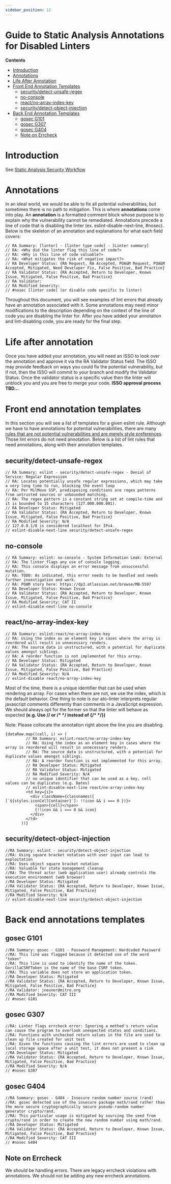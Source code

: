 ```yaml
---
sidebar_position: 12
---
```


# Guide to Static Analysis Annotations for Disabled Linters

**Contents**
* [Introduction](#introduction)
* [Annotations](#annotations)
* [Life After Annotation](#life-after-annotation)
* [Front End Annotation Templates](#front-end-annotation-templates)
    * [security/detect-unsafe-regex](#securitydetect-unsafe-regex)
    * [no-console](#no-console)
    * [react/no-array-index-key](#reactno-array-index-key)
    * [security/detect-object-injection](#securitydetect-object-injection)
* [Back End Annotation Templates](#back-end-annotations-templates)
    * [gosec G101](#gosec-g101)
    * [gosec G307](#gosec-g307)
    * [gosec G404](#gosec-g404)
    * [Note on Errcheck](#note-on-errcheck)


# Introduction

See [Static Analysis Security Workflow](https://github.com/transcom/mymove/wiki/Guide-to-Static-Analysis-Security-Workflow#introduction)


# Annotations

In an ideal world, we would be able to fix all potential vulnerabilities, but sometimes there is no path to mitigation. This is where **annotations** come into play. An **annotation** is a formatted comment block whose purpose is to explain why the vulnerability cannot be remediated. Annotations precede a line of code that is disabling the linter (ex. eslint-disable-next-line, #nosec). Below is the skeleton of an annotation and explanations for what each field covers:


```
// RA Summary: [linter] - [linter type code] - [Linter summary]
// RA: <Why did the linter flag this line of code?>
// RA: <Why is this line of code valuable?>
// RA: <What mitigates the risk of negative impact?>
// RA Developer Status: {RA Request, RA Accepted, POA&M Request, POA&M Accepted, Mitigated, Need Developer Fix, False Positive, Bad Practice}
// RA Validator Status: {RA Accepted, Return to Developer, Known Issue, Mitigated, False Positive, Bad Practice}
// RA Validator:
// RA Modified Severity:
// #nosec [linter code] (or disable code specific to linter)
```


Throughout this document, you will see examples of lint errors that already have an annotation associated with it. Some annotations may need minor modifications to the description depending on the context of the line of code you are disabling the linter for. After you have added your annotation and lint-disabling code, you are ready for the final step.


# Life after annotation
Once you have added your annotation, you will need an ISSO to look over the annotation and approve it via the RA Validator Status field. The ISSO may provide feedback on ways you could fix the potential vulnerability, but if not, then the ISSO will commit to your branch and modify the Validator Status. Once the validator status is a specific value then the linter will unblock you and you are free to merge your code. **ISSO approval process TBD...**


# **Front end annotation templates**

In this section you will see a list of templates for a given eslint rule. Although we have to have annotations for potential vulnerabilities, there are many [rules that are not potential vulnerabilities and are merely style preferences](https://github.com/transcom/mymove/wiki/Guide-to-Static-Analysis-Security-Workflow#exceptions). Those lint errors do not need annotation. Below is a list of lint rules that need annotations, along with their annotation templates.


## security/detect-unsafe-regex

```
// RA Summary: eslint - security/detect-unsafe-regex - Denial of Service: Regular Expression
// RA: Locates potentially unsafe regular expressions, which may take a very long time to run, blocking the event loop
// RA: Per MilMove SSP, predisposing conditions are regex patterns from untrusted sources or unbounded matching.
// RA: The regex pattern is a constant string set at compile-time and it is bounded to 15 characters (127.000.000.001).
// RA Developer Status: Mitigated
// RA Validator Status: {RA Accepted, Return to Developer, Known Issue, Mitigated, False Positive, Bad Practice}
// RA Modified Severity: N/A
// 127.0.0.1/8 is considered localhost for IPv4.
// eslint-disable-next-line security/detect-unsafe-regex
```



## no-console


```
// RA Summary: eslint: no-console - System Information Leak: External
// RA: The linter flags any use of console logging.
// RA: This console displays an error message from unsuccessful mutation.
// RA: TODO: As indicated, this error needs to be handled and needs further investigation and work.
// RA: POAM story here: https://dp3.atlassian.net/browse/MB-5597
// RA Developer Status: Known Issue
// RA Validator Status: {RA Accepted, Return to Developer, Known Issue, Mitigated, False Positive, Bad Practice}
// RA Modified Severity: CAT II
// eslint-disable-next-line no-console
```



## react/no-array-index-key


```
// RA Summary: eslint:react/no-array-index-key
// RA: Using the index as an element key in cases where the array is reordered will result in unnecessary renders.
// RA: The source data is unstructured, with a potential for duplicate values amongst siblings.
// RA: A reorder function is not implemented for this array.
// RA Developer Status: Mitigated
// RA Validator Status: {RA Accepted, Return to Developer, Known Issue, Mitigated, False Positive, Bad Practice}
// RA Modified Severity: N/A
// eslint-disable react/no-array-index-key
```


Most of the time, there is a unique identifier that can be used when rendering an array. For cases when there are not, we use the index, which is the default behavior. One thing to note is our ato-linter interprets regular javascript comments differently than comments in a JavaScript expression. We should always opt for the former so that the linter will behave as expected **(e.g. Use // or /\* \*/ instead of {/\* \*/})**

Note: Please collocate the annotation right above the line you are disabling.


```
{dataRow.map((cell, i) => (
         // RA Summary: eslint:react/no-array-index-key
         // RA: Using the index as an element key in cases where the array is reordered will result in unnecessary renders.
         // RA: The source data is unstructured, with a potential for duplicate values amongst siblings.
         // RA: A reorder function is not implemented for this array.
         // RA Developer Status: Mitigated
         // RA Validator Status: Mitigated
         // RA Modified Severity: N/A
         // no unique identifier that can be used as a key, cell values can be duplicates (e.g. Dates)
         // eslint-disable-next-line react/no-array-index-key
         <td key={i}>
           <div className={classnames({ [`${styles.iconCellContainer}`]: !!icon && i === 0 })}>
             <span>{cell}</span>
             {!!icon && i === 0 && icon}
           </div>
         </td>
       ))}
```



## security/detect-object-injection

```
//RA Summary: eslint - security/detect-object-injection
//RA: Using square bracket notation with user input can lead to exploitation
//RA: Uses object square bracket notation
//RA: Valuable for state management cleanup
//RA: The threat actor (web application user) already controls the execution environment (web browser)
//RA Developer Status: Mitigated
//RA Validator Status: {RA Accepted, Return to Developer, Known Issue, Mitigated, False Positive, Bad Practice}
//RA Modified Severity: N/A
// eslint-disable-next-line security/detect-object-injection
```



# **Back end annotations templates**


## gosec G101


```
//RA Summary: gosec - G101 - Password Management: Hardcoded Password
//RA: This line was flagged because it detected use of the word "token"
//RA: This line is used to identify the name of the token. GorillaCSRFToken is the name of the base CSRF token.
//RA: This variable does not store an application token.
//RA Developer Status: Mitigated
//RA Validator Status: {RA Accepted, Return to Developer, Known Issue, Mitigated, False Positive, Bad Practice}
//RA Validator: jneuner@mitre.org
//RA Modified Severity: CAT III
// #nosec G101
```



## gosec G307


```
//RA: Linter flags errcheck error: Ignoring a method's return value can cause the program to overlook unexpected states and conditions.
//RA: Functions with unchecked return values in the file are used to clean up file created for unit test
//RA: Given the functions causing the lint errors are used to clean up local storage space after a unit test, it does not present a risk
//RA Developer Status: Mitigated
//RA Validator Status: {RA Accepted, Return to Developer, Known Issue, Mitigated, False Positive, Bad Practice}
//RA Modified Severity: N/A
// #nosec G307
```



## gosec G404


```
//RA Summary: gosec - G404 - Insecure random number source (rand)
//RA: gosec detected use of the insecure package math/rand rather than the more secure cryptographically secure pseudo-random number generator crypto/rand.
//RA: This particular usage is mitigated by sourcing the seed from crypto/rand in order to create the new random number using math/rand.
//RA Developer Status: Mitigated
//RA Validator Status: {RA Accepted, Return to Developer, Known Issue, Mitigated, False Positive, Bad Practice}
//RA Modified Severity: CAT III
// #nosec G404
```



## Note on Errcheck

We _should_ be handling errors. There are legacy errcheck violations with annotations.  We should not be adding any new errcheck annotations.
